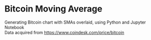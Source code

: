 # Bitcoin Moving Average
Generating Bitcoin chart with SMAs overlaid, using Python and Jupyter Notebook <br>
Data acquired from https://www.coindesk.com/price/bitcoin <br>


